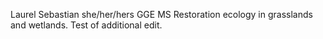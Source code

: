 Laurel Sebastian 
she/her/hers
GGE MS
Restoration ecology in grasslands and wetlands. 
Test of additional edit. 

